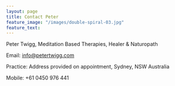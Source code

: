 ```yaml
---
layout: page
title: Contact Peter
feature_image: "/images/double-spiral-03.jpg" 
feature_text:
---
```


Peter Twigg, Meditation Based Therapies, Healer & Naturopath

Email: [info@petertwigg.com](mailto:info@petertwigg.com)

Practice: Address provided on appointment, Sydney, NSW Australia

Mobile: +61 0450 976 441

	
